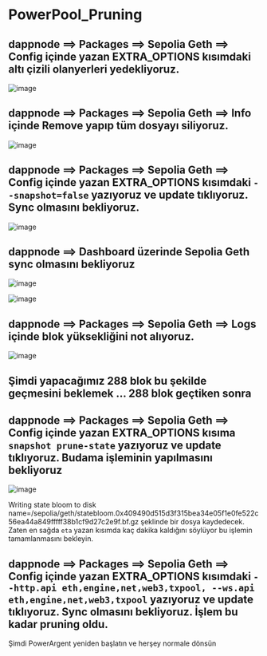 # PowerPool_Pruning
## dappnode ==> Packages ==> Sepolia Geth ==> Config içinde yazan EXTRA_OPTIONS kısımdaki altı çizili olanyerleri yedekliyoruz.

![image](https://github.com/ahmkah/PowerPool_Pruning/assets/99053148/d5f89e82-e670-4f18-bb09-b3ea1b2d0039)

## dappnode ==> Packages ==> Sepolia Geth ==> Info içinde Remove yapıp tüm dosyayı siliyoruz.

![image](https://github.com/ahmkah/PowerPool_Pruning/assets/99053148/614d9ec5-3b58-4544-b4a3-eb141be8c86e)

## dappnode ==> Packages ==> Sepolia Geth ==> Config içinde yazan EXTRA_OPTIONS kısımdaki  ``--snapshot=false`` yazıyoruz ve update tıklıyoruz. Sync olmasını bekliyoruz.

![image](https://github.com/ahmkah/PowerPool_Pruning/assets/99053148/07ebdbda-02ae-4299-9591-7febda52296a)

## dappnode ==> Dashboard üzerinde Sepolia Geth sync olmasını bekliyoruz 
![image](https://github.com/ahmkah/PowerPool_Pruning/assets/99053148/b8cec9d1-bbaf-4667-96f5-960cd75c8d83)

![image](https://github.com/ahmkah/PowerPool_Pruning/assets/99053148/4a55f196-b596-4357-8e13-63a11071e9ed)

## dappnode ==> Packages ==> Sepolia Geth ==> Logs içinde blok yüksekliğini not alıyoruz. 

![image](https://github.com/ahmkah/PowerPool_Pruning/assets/99053148/4b9df6ed-50e2-4a0f-88dc-de0854238b28)

## Şimdi yapacağımız 288 blok bu şekilde geçmesini beklemek ... 288 blok geçtiken sonra 

## dappnode ==> Packages ==> Sepolia Geth ==> Config içinde yazan EXTRA_OPTIONS kısıma ``snapshot prune-state`` yazıyoruz ve update tıklıyoruz. Budama işleminin yapılmasını bekliyoruz

![image](https://github.com/ahmkah/PowerPool_Pruning/assets/99053148/310c1be2-cfee-4b4e-baa5-b2a1f377aca1)

Writing state bloom to disk              name=/sepolia/geth/statebloom.0x409490d515d3f315bea34e05f1e0fe522c56ea44a849fffff38b1cf9d27c2e9f.bf.gz  şeklinde bir dosya kaydedecek. Zaten en sağda ``eta`` yazan kısımda kaç dakika kaldığını söylüyor bu işlemin tamamlanmasını bekleyin.

## dappnode ==> Packages ==> Sepolia Geth ==> Config içinde yazan EXTRA_OPTIONS kısımdaki  ``--http.api eth,engine,net,web3,txpool, --ws.api eth,engine,net,web3,txpool`` yazıyoruz ve update tıklıyoruz. Sync olmasını bekliyoruz. İşlem bu kadar pruning oldu.

Şimdi PowerArgent yeniden başlatın ve herşey normale dönsün






